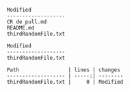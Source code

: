      Modified            
     ------------------- 
     CR de pull.md       
     README.md          
     thirdRandomFile.txt

     Modified
     -------------------
     thirdRandomFile.txt

     Path                | lines | changes
     ------------------- | -----:| --------
     thirdRandomFile.txt |     0 | Modified
